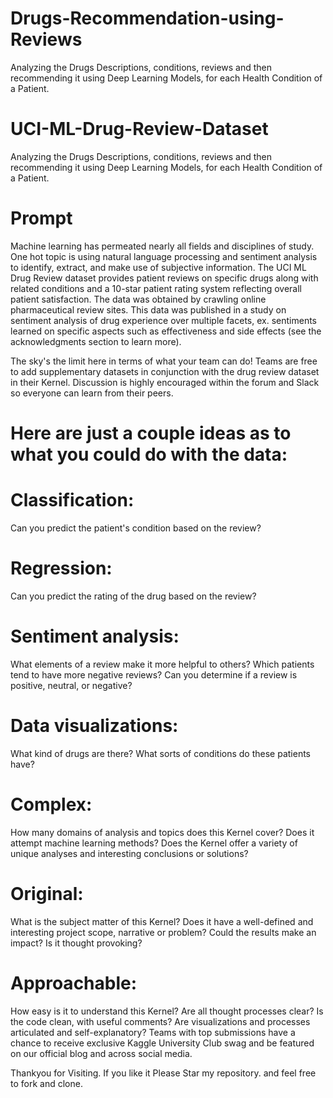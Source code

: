 # Drugs-Recommendation-using-Reviews

Analyzing the Drugs Descriptions, conditions, reviews and then recommending it using Deep Learning Models, for each Health Condition of a Patient.


# UCI-ML-Drug-Review-Dataset

Analyzing the Drugs Descriptions, conditions, reviews and then recommending it using Deep Learning Models, for each Health Condition of a Patient.




# Prompt









Machine learning has permeated nearly all fields and disciplines of study. One hot topic is using natural language processing and sentiment analysis to identify, extract, and make use of subjective information. The UCI ML Drug Review dataset provides patient reviews on specific drugs along with related conditions and a 10-star patient rating system reflecting overall patient satisfaction. The data was obtained by crawling online pharmaceutical review sites. This data was published in a study on sentiment analysis of drug experience over multiple facets, ex. sentiments learned on specific aspects such as effectiveness and side effects (see the acknowledgments section to learn more).



The sky's the limit here in terms of what your team can do! Teams are free to add supplementary datasets in conjunction with the drug review dataset in their Kernel. Discussion is highly encouraged within the forum and Slack so everyone can learn from their peers.

# Here are just a couple ideas as to what you could do with the data:

# Classification: 
Can you predict the patient's condition based on the review?

# Regression:
Can you predict the rating of the drug based on the review?

# Sentiment analysis: 
What elements of a review make it more helpful to others? Which patients tend to have more negative reviews? Can you determine if a review is positive, neutral, or negative?

# Data visualizations: 

What kind of drugs are there? What sorts of conditions do these patients have?


# Complex:
How many domains of analysis and topics does this Kernel cover? Does it attempt machine learning methods? Does the Kernel offer a variety of unique analyses and interesting conclusions or solutions?

# Original: 
What is the subject matter of this Kernel? Does it have a well-defined and interesting project scope, narrative or problem? Could the results make an impact? Is it thought provoking?

# Approachable: 

How easy is it to understand this Kernel? Are all thought processes clear? Is the code clean, with useful comments? Are visualizations and processes articulated and self-explanatory?
Teams with top submissions have a chance to receive exclusive Kaggle University Club swag and be featured on our official blog and across social media.

Thankyou for Visiting.
If you like it Please Star my repository.
and feel free to fork and clone.
